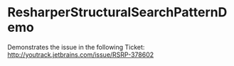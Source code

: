 ResharperStructuralSearchPatternDemo
====================================

Demonstrates the issue in the following Ticket:
http://youtrack.jetbrains.com/issue/RSRP-378602
